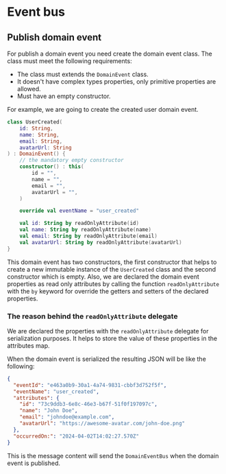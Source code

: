 # Event bus

## Publish domain event

For publish a domain event you need create the domain event class.
The class must meet the following requirements:
* The class must extends the `DomainEvent` class.
* It doesn't have complex types properties, only primitive properties are allowed.
* Must have an empty constructor.

For example, we are going to create the created user domain event.

```kotlin
class UserCreated(
    id: String,
    name: String,
    email: String,
    avatarUrl: String
) : DomainEvent() {
    // the mandatory empty constructor
    constructor() : this(
        id = "",
        name = "",
        email = "",
        avatarUrl = "",
    )

    override val eventName = "user_created"

    val id: String by readOnlyAttribute(id)
    val name: String by readOnlyAttribute(name)
    val email: String by readOnlyAttribute(email)
    val avatarUrl: String by readOnlyAttribute(avatarUrl)
}
```

This domain event has two constructors, the first constructor that helps to create a new immutable instance of the `UserCreated` class
and the second constructor which is empty. Also, we are declared the domain event properties as read only attributes by calling the function
`readOnlyAttribute` with the `by` keyword for override the getters and setters of the declared properties.

### The reason behind the `readOnlyAttribute` delegate

We are declared the properties with the `readOnlyAttribute` delegate for serialization purposes.
It helps to store the value of these properties in the attributes map.

When the domain event is serialized the resulting JSON will be like the following:
```json
{
  "eventId": "e463a0b9-30a1-4a74-9831-cbbf3d752f5f",
  "eventName": "user_created",
  "attributes": {
    "id": "73c9ddb3-6e8c-46e3-b67f-51f0f197097c",
    "name": "John Doe",
    "email": "johndoe@example.com",
    "avatarUrl": "https://awesome-avatar.com/john-doe.png"
  },
  "occurredOn:": "2024-04-02T14:02:27.570Z"
}
```

This is the message content will send the `DomainEventBus` when the domain event is published.
